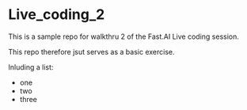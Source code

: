 # Live_coding_2

This is a sample repo for walkthru 2 of the Fast.AI Live coding session.

This repo therefore jsut serves as a basic exercise.

Inluding a list:
- one
- two
- three


